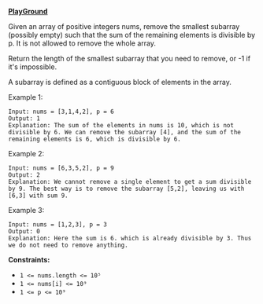 **[PlayGround](https://leetcode.com/problems/continuous-subarray-sum/)**

Given an array of positive integers nums, remove the smallest subarray (possibly empty) such that the sum of the remaining elements is divisible by p. It is not allowed to remove the whole array.

Return the length of the smallest subarray that you need to remove, or -1 if it's impossible.

A subarray is defined as a contiguous block of elements in the array.


Example 1:
```
Input: nums = [3,1,4,2], p = 6
Output: 1
Explanation: The sum of the elements in nums is 10, which is not divisible by 6. We can remove the subarray [4], and the sum of the remaining elements is 6, which is divisible by 6.
```

Example 2:
```
Input: nums = [6,3,5,2], p = 9
Output: 2
Explanation: We cannot remove a single element to get a sum divisible by 9. The best way is to remove the subarray [5,2], leaving us with [6,3] with sum 9.
```

Example 3:
```
Input: nums = [1,2,3], p = 3
Output: 0
Explanation: Here the sum is 6. which is already divisible by 3. Thus we do not need to remove anything.
```

**Constraints:**

- `1 <= nums.length <= 10⁵`
- `1 <= nums[i] <= 10⁹`
- `1 <= p <= 10⁹`